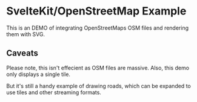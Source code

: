 # SvelteKit/OpenStreetMap Example

This is an DEMO of integrating OpenStreetMaps OSM files and rendering them with SVG.

## Caveats

Please note, this isn't effecient as OSM files are massive. Also, this demo only displays a single tile.

But it's still a handy example of drawing roads, which can be expanded to use tiles and other streaming formats.
